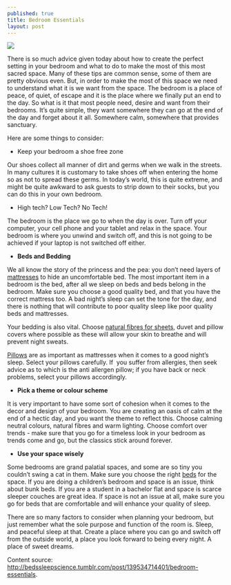 ```yaml
---
published: true
title: Bedroom Essentials
layout: post
---
```

<style>
img {
max-width: 100%;
height: auto;
}
</style>

<img src="http://40.media.tumblr.com/723c8736b7803053e6ccdf735ceb4ad0/tumblr_o2ql3lieeZ1uvbxcio1_540.jpg">

<span style="font-weight: 400;">There is so much advice given today about how to create the perfect setting in your bedroom and what to do to make the most of this most sacred space. Many of these tips are common sense, some of them are pretty obvious even. But, in order to make the most of this space we need to understand what it is we want from the space. The bedroom is a place of peace, of quiet, of escape and it is the place where we finally put an end to the day. So what is it that most people need, desire and want from their bedrooms. It’s quite simple, they want somewhere they can go at the end of the day and forget about it all. Somewhere calm, somewhere that provides sanctuary. </span>

<span style="font-weight: 400;">Here are some things to consider: </span>

<ul>
	<li style="font-weight: 400;"><span style="font-weight: 400;">Keep your bedroom a shoe free zone</span></li>
</ul>

<span style="font-weight: 400;">Our shoes collect all manner of dirt and germs when we walk in the streets. In many cultures it is customary to take shoes off when entering the home so as not to spread these germs. In today’s world, this is quite extreme, and might be quite awkward to ask guests to strip down to their socks, but you can do this in your own bedroom. </span>
<ul>
	<li style="font-weight: 400;"><span style="font-weight: 400;">High tech? Low Tech? No Tech!</span></li>
</ul>
<span style="font-weight: 400;">The bedroom is the place we go to when the day is over. Turn off your computer, your cell phone and your tablet and relax in the space. Your bedroom is where you unwind and switch off, and this is not going to be achieved if your laptop is not switched off either. </span>

<ul>
	<li><b><b>Beds and Bedding</b></b></li>
</ul>

<span style="font-weight: 400;">We all know the story of the princess and the pea: you don’t need layers of </span><a href="http://www.bedking.co.za/mattresses"><span style="font-weight: 400;">mattresses</span></a><span style="font-weight: 400;"> to hide an uncomfortable bed. The most important item in a bedroom is the bed, after all we sleep on beds and beds belong in the bedroom. Make sure you choose a good quality bed, and that you have the correct mattress too. A bad night’s sleep can set the tone for the day, and there is nothing that will contribute to poor quality sleep like poor quality beds and mattresses. </span>

<span style="font-weight: 400;">Your bedding is also vital. Choose </span><a href="http://empoweredsustenance.com/natural-fiber-clothing/"><span style="font-weight: 400;">natural fibres for sheets,</span></a><span style="font-weight: 400;"> duvet and pillow covers where possible as these will allow your skin to breathe and will prevent night sweats.</span>

<a href="http://www.bedking.co.za/pillows"><span style="font-weight: 400;">Pillows</span></a><span style="font-weight: 400;"> are as important as mattresses when it comes to a good night’s sleep. Select your pillows carefully. If  you suffer from allergies, then seek advice as to which is the anti allergen pillow; if you have back or neck problems, select your pillows accordingly. </span>

<ul>
	<li><b><b>Pick a theme or colour scheme</b></b></li>
</ul>

<span style="font-weight: 400;">It is very important to have some sort of cohesion when it comes to the decor and design of your bedroom. You are creating an oasis of calm at the end of a hectic day, and you want the theme to reflect this. Choose calming neutral colours, natural fibres and warm lighting. Choose comfort over trends - make sure that you go for a timeless look in your bedroom as trends come and go, but the classics stick around forever. </span>

<ul>
	<li><b><b>Use your space wisely</b></b></li>
</ul>

<span style="font-weight: 400;">Some bedrooms are grand palatial spaces, and some are so tiny you couldn’t swing a cat in them. Make sure you choose the right </span><a href="http://www.bedking.co.za"><span style="font-weight: 400;">beds</span></a><span style="font-weight: 400;"> for the space. If you are doing a children’s bedroom and space is an issue, think about bunk beds. If you are a student in a bachelor flat and space is scarce sleeper couches are great idea. If space is not an issue at all, make sure you go for beds that are comfortable and will enhance your quality of sleep.</span>

<span style="font-weight: 400;">There are so many factors to consider when planning your bedroom, but just remember what the sole purpose and function of the room is. Sleep, and peaceful sleep at that. Create a place where you can go and switch off from the outside world, a place you look forward to being every night. A place of sweet dreams. </span>

<span style="font-weight: 400;">Content source: </span><a href="http://bedssleepscience.tumblr.com/post/139534714401/bedroom-essentials"><span style="font-weight: 400;">http://bedssleepscience.tumblr.com/post/139534714401/bedroom-essentials</span></a><span style="font-weight: 400;">.</span>